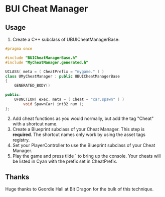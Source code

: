 # BUI Cheat Manager


## Usage

1. Create a C++ subclass of UBUICheatManagerBase:

```cpp
#pragma once

#include "BUICheatManagerBase.h"
#include "MyCheatManager.generated.h"

UCLASS( meta = ( CheatPrefix = "mygame." ) )
class UMyCheatManager : public UBUICheatManagerBase
{
	GENERATED_BODY()

public:
	UFUNCTION( exec, meta = ( Cheat = "car.spawn" ) )
		void SpawnCar( int32 num );
};
```
2. Add cheat functions as you would normally, but add the tag "Cheat" with
   a shortcut name.
3. Create a Blueprint subclass of your Cheat Manager. This step is
   **required**. The shortcut names only work by using the asset tags registry.
4. Set your PlayerController to use the Blueprint subclass of your Cheat
   Manager.
5. Play the game and press tilde \` to bring up the console. Your cheats will
   be listed in Cyan with the prefix set in CheatPrefix.


## Thanks

Huge thanks to Geordie Hall at Bit Dragon for the bulk of this technique.


